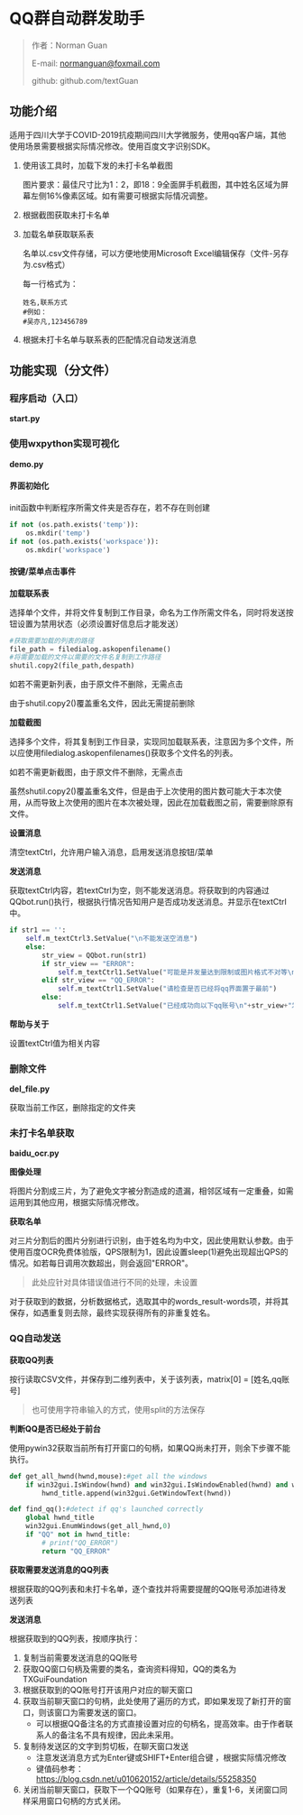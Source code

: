 # QQ群自动群发助手

> 作者：Norman Guan
>
> E-mail: normanguan@foxmail.com
>
> github: github.com/textGuan
>

## 功能介绍

适用于四川大学于COVID-2019抗疫期间四川大学微服务，使用qq客户端，其他使用场景需要根据实际情况修改。使用百度文字识别SDK。

1. 使用该工具时，加载下发的未打卡名单截图

   图片要求：最佳尺寸比为1：2，即18：9全面屏手机截图，其中姓名区域为屏幕左侧16%像素区域。如有需要可根据实际情况调整。

2. 根据截图获取未打卡名单

3. 加载名单获取联系表

   名单以.csv文件存储，可以方便地使用Microsoft Excel编辑保存（文件-另存为.csv格式）

   每一行格式为：

   ```
   姓名,联系方式
   #例如：
   #吴亦凡,123456789
   ```

4. 根据未打卡名单与联系表的匹配情况自动发送消息

## 功能实现（分文件）

### 程序启动（入口）

**start.py**

### 使用wxpython实现可视化

**demo.py**

#### 界面初始化

init函数中判断程序所需文件夹是否存在，若不存在则创建

```python
if not (os.path.exists('temp')):
	os.mkdir('temp')
if not (os.path.exists('workspace')):
	os.mkdir('workspace')
```

#### 按键/菜单点击事件

**加载联系表**

选择单个文件，并将文件复制到工作目录，命名为工作所需文件名，同时将发送按钮设置为禁用状态（必须设置好信息后才能发送）

```python
#获取需要加载的列表的路径
file_path = filedialog.askopenfilename()
#将需要加载的文件以需要的文件名复制到工作路径
shutil.copy2(file_path,despath)
```

如若不需更新列表，由于原文件不删除，无需点击

由于shutil.copy2()覆盖重名文件，因此无需提前删除

**加载截图**

选择多个文件，将其复制到工作目录，实现同加载联系表，注意因为多个文件，所以应使用filedialog.askopenfilenames()获取多个文件名的列表。

如若不需更新截图，由于原文件不删除，无需点击

虽然shutil.copy2()覆盖重名文件，但是由于上次使用的图片数可能大于本次使用，从而导致上次使用的图片在本次被处理，因此在加载截图之前，需要删除原有文件。

**设置消息**

清空textCtrl，允许用户输入消息，启用发送消息按钮/菜单

**发送消息**

获取textCtrl内容，若textCtrl为空，则不能发送消息。将获取到的内容通过QQbot.run()执行，根据执行情况告知用户是否成功发送消息。并显示在textCtrl中。

```python
if str1 == '':
	self.m_textCtrl3.SetValue("\n不能发送空消息")
	else:
		str_view = QQbot.run(str1)
		if str_view == "ERROR":
			self.m_textCtrl1.SetValue("可能是并发量达到限制或图片格式不对等\n请检查是否按照要求载入联系表数据库、截图等\n或稍后重试")
		elif str_view == "QQ_ERROR":
			self.m_textCtrl1.SetValue("请检查是否已经将qq界面置于最前")
		else:
			self.m_textCtrl1.SetValue("已经成功向以下qq账号\n"+str_view+"发送\n"+str1+"\n消息")
```

**帮助与关于**

设置textCtrl值为相关内容

### 删除文件

**del_file.py**

获取当前工作区，删除指定的文件夹

### 未打卡名单获取

**baidu_ocr.py**

**图像处理**

将图片分割成三片，为了避免文字被分割造成的遗漏，相邻区域有一定重叠，如需运用到其他应用，根据实际情况修改。

**获取名单**

对三片分割后的图片分别进行识别，由于姓名均为中文，因此使用默认参数。由于使用百度OCR免费体验版，QPS限制为1，因此设置sleep(1)避免出现超出QPS的情况。如若每日调用次数超出，则会返回"ERROR"。

> 此处应针对具体错误值进行不同的处理，未设置

对于获取到的数据，分析数据格式，选取其中的words_result-words项，并将其保存，如遇重复则去除，最终实现获得所有的非重复姓名。

### QQ自动发送

**获取QQ列表**

按行读取CSV文件，并保存到二维列表中，关于该列表，matrix[0] = [姓名,qq账号]

> 也可使用字符串输入的方式，使用split的方法保存

**判断QQ是否已经处于前台**

使用pywin32获取当前所有打开窗口的句柄，如果QQ尚未打开，则余下步骤不能执行。

```python
def get_all_hwnd(hwnd,mouse):#get all the windows
    if win32gui.IsWindow(hwnd) and win32gui.IsWindowEnabled(hwnd) and win32gui.IsWindowVisible(hwnd):
        hwnd_title.append(win32gui.GetWindowText(hwnd))

def find_qq():#detect if qq's launched correctly
    global hwnd_title
    win32gui.EnumWindows(get_all_hwnd,0)
    if "QQ" not in hwnd_title:
        # print("QQ_ERROR")
        return "QQ_ERROR"
```

**获取需要发送消息的QQ列表**

根据获取的QQ列表和未打卡名单，逐个查找并将需要提醒的QQ账号添加进待发送列表

**发送消息**

根据获取到的QQ列表，按顺序执行：

1. 复制当前需要发送消息的QQ账号
2. 获取QQ窗口句柄及需要的类名，查询资料得知，QQ的类名为TXGuiFoundation
3. 根据获取到的QQ账号打开该用户对应的聊天窗口
4. 获取当前聊天窗口的句柄，此处使用了遍历的方式，即如果发现了新打开的窗口，则该窗口为需要发送的窗口。
   - 可以根据QQ备注名的方式直接设置对应的句柄名，提高效率。由于作者联系人的备注名不具有规律，因此未采用。
5. 复制待发送区的文字到剪切板，在聊天窗口发送
   - 注意发送消息方式为Enter键或SHIFT+Enter组合键 ，根据实际情况修改
   - 键值码参考：https://blog.csdn.net/u010620152/article/details/55258350
6. 关闭当前聊天窗口，获取下一个QQ账号（如果存在），重复1-6，关闭窗口同样采用窗口句柄的方式关闭。